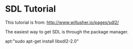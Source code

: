 # SDL Tutorial

This tutorial is from: http://www.willusher.io/pages/sdl2/

The easiest way to get SDL is through the package manager.

apt:"sudo apt-get install libsdl2-2.0"
